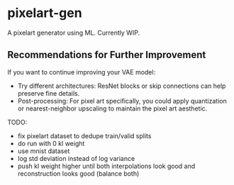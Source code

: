 # pixelart-gen
A pixelart generator using ML. Currently WIP.

## Recommendations for Further Improvement
If you want to continue improving your VAE model:
- Try different architectures: ResNet blocks or skip connections can help preserve fine details.
- Post-processing: For pixel art specifically, you could apply quantization or nearest-neighbor upscaling to maintain the pixel art aesthetic.

TODO:
- fix pixelart dataset to dedupe train/valid splits
- do run with 0 kl weight
- use mnist dataset
- log std deviation instead of log variance
- push kl weight higher until both interpolations look good and reconstruction looks good (balance both)
